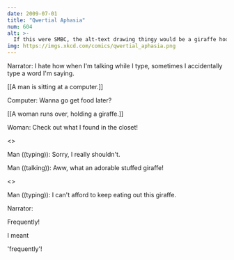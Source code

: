 ```yaml
---
date: 2009-07-01
title: "Qwertial Aphasia"
num: 604
alt: >-
  If this were SMBC, the alt-text drawing thingy would be a giraffe hooker fluttering her eyelashes.
img: https://imgs.xkcd.com/comics/qwertial_aphasia.png
---
```

Narrator: I hate how when I'm talking while I type, sometimes I accidentally type a word I'm saying.

[[A man is sitting at a computer.]]

Computer: Wanna go get food later?

[[A woman runs over, holding a giraffe.]]

Woman: Check out what I found in the closet!

<<Type type>>

Man ((typing)): Sorry, I really shouldn't.

Man ((talking)): Aww, what an adorable stuffed giraffe!

<<Type type>>

Man ((typing)): I can't afford to keep eating out this giraffe.

Narrator: 

Frequently!

 I meant 

'frequently'!

